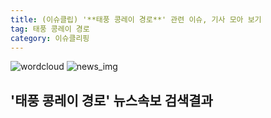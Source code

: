 ```yaml
---
title: (이슈클립) '**태풍 콩레이 경로**' 관련 이슈, 기사 모아 보기
tag: 태풍 콩레이 경로
category: 이슈클리핑
---
```

![wordcloud](https://s3.ap-northeast-2.amazonaws.com/lyrics101-wordcloud/2018-10-04-1538613017.png)
![news_img](https://user-images.githubusercontent.com/42597476/44507050-1206f400-a6e4-11e8-8d98-7ffbfebb353f.png)
## **'**태풍 콩레이 경로**'** 뉴스속보 검색결과

